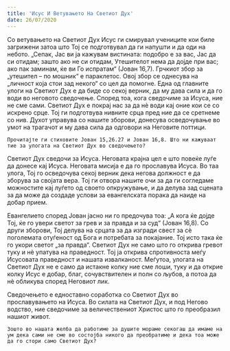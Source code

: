 ```yaml
---
title: 'Исус И Ветувањето На Светиот Дух'
date: 26/07/2020
---
```


Со ветувањето на Светиот Дух Исус ги смирувал учениците кои биле загрижени затоа што Тој се подготвувал да ги напушти и да оди на небото. „Сепак, Јас ви ја кажувам вистината: подобро е за вас, Јас да си отидам; зашто ако не си отидам, Утешителот нема да дојде при вас; ако пак заминам, ќе ви Го испратам“ (Јован 16,7). Грчкиот збор за „утешител – по мошник“ е параклетос. Овој збор се однесува на „личност која стои зад некого“ со цел да помогне. Една од главните улоги на Светиот Дух е да биде со секој верник, да му дава сила и да го води во неговото сведочење. Според тоа, кога сведочиме за Исуса, ние не сме сами. Светиот Дух е покрај нас за да нѐ води кај оние кои се со искрено срце. Тој ги подготвува нивните срца пред ние да се сретнеме со нив. Духот управува со нашите зборови, донесува осведочување во умот на трагачот и му дава сила да одговори на Неговите поттици.

`Прочитајте ги стиховите Јован 15,26.27 и Јован 16,8. Што ни кажуваат тие за улогата на Светиот Дух во сведочењето?`

Светиот Дух сведочи за Исуса. Неговата крајна цел е што повеќе луѓе да донесе кај Исуса. Неговата мисија е да го прославува Исуса. Во таа улога, Тој го осведочува секој верник дека негова должност е да зборува за својата вера. Тој ги отвора нашите очи за да ги согледаме можностите кај луѓето од своето опкружување, и да делува зад сцената за да може да создаде услови за евангелската порака да наиде на добар прием.

Евангелието според Јован јасно ни го предочува тоа: „А кога ќе дојде Тој, ќе го увери светот за грев и за правда и за суд“ (Јован 16,8). Со други зборови, Тој делува на срцата за да изгради свест за сѐ поголемата отуѓеност од Бога и потребата за покајание. Тој исто така ќе го укори светот „за правда“. Светиот Дух не само што го открива гревот туку и нѐ упатува на праведност. Тој ја открива спротивноста меѓу Исусовата праведност и нашата извалканост. Меѓутоа, улогата на Светиот Дух не е само да истакне колку ние сме лоши, туку и да открие колку Исус е добар, благ, сочувствителен и полн со љубов, а потоа да нѐ обликува според Неговиот лик.

Сведочењето е едноставно соработка со Светиот Дух во прославувањето на Исуса. Во силата на Светиот Дух, и под Негово водство, ние сведочиме за величествениот Христос што го преобразил нашиот живот.

`Зошто во нашата желба да работиме за душите мораме секогаш да имаме на ум дека сами не сме во состојба никого да преобратиме и дека тоа може да го стори само Светиот Дух?`